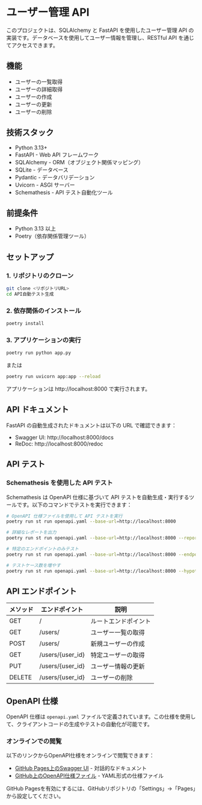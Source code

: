 # ユーザー管理 API

このプロジェクトは、SQLAlchemy と FastAPI を使用したユーザー管理 API の実装です。データベースを使用してユーザー情報を管理し、RESTful API を通じてアクセスできます。

## 機能

- ユーザーの一覧取得
- ユーザーの詳細取得
- ユーザーの作成
- ユーザーの更新
- ユーザーの削除

## 技術スタック

- Python 3.13+
- FastAPI - Web API フレームワーク
- SQLAlchemy - ORM（オブジェクト関係マッピング）
- SQLite - データベース
- Pydantic - データバリデーション
- Uvicorn - ASGI サーバー
- Schemathesis - API テスト自動化ツール

## 前提条件

- Python 3.13 以上
- Poetry（依存関係管理ツール）

## セットアップ

### 1. リポジトリのクローン

```bash
git clone <リポジトリURL>
cd API自動テスト生成
```

### 2. 依存関係のインストール

```bash
poetry install
```

### 3. アプリケーションの実行

```bash
poetry run python app.py
```

または

```bash
poetry run uvicorn app:app --reload
```

アプリケーションは http://localhost:8000 で実行されます。

## API ドキュメント

FastAPI の自動生成されたドキュメントは以下の URL で確認できます：

- Swagger UI: http://localhost:8000/docs
- ReDoc: http://localhost:8000/redoc

## API テスト

### Schemathesis を使用した API テスト

Schemathesis は OpenAPI 仕様に基づいて API テストを自動生成・実行するツールです。以下のコマンドでテストを実行できます：

```bash
# OpenAPI 仕様ファイルを使用して API テストを実行
poetry run st run openapi.yaml --base-url=http://localhost:8000

# 詳細なレポートを出力
poetry run st run openapi.yaml --base-url=http://localhost:8000 --report

# 特定のエンドポイントのみテスト
poetry run st run openapi.yaml --base-url=http://localhost:8000 --endpoint "/users/"

# テストケース数を増やす
poetry run st run openapi.yaml --base-url=http://localhost:8000 --hypothesis-max-examples=100
```

## API エンドポイント

| メソッド | エンドポイント | 説明 |
|---------|--------------|------|
| GET | / | ルートエンドポイント |
| GET | /users/ | ユーザー一覧の取得 |
| POST | /users/ | 新規ユーザーの作成 |
| GET | /users/{user_id} | 特定ユーザーの取得 |
| PUT | /users/{user_id} | ユーザー情報の更新 |
| DELETE | /users/{user_id} | ユーザーの削除 |

## OpenAPI 仕様

OpenAPI 仕様は `openapi.yaml` ファイルで定義されています。この仕様を使用して、クライアントコードの生成やテストの自動化が可能です。

### オンラインでの閲覧

以下のリンクからOpenAPI仕様をオンラインで閲覧できます：

- [GitHub Pages上のSwagger UI](https://seiya0914.github.io/api-test-auto-generate/) - 対話的なドキュメント
- [GitHub上のOpenAPI仕様ファイル](https://github.com/seiya0914/api-test-auto-generate/blob/main/openapi.yaml) - YAML形式の仕様ファイル

GitHub Pagesを有効にするには、GitHubリポジトリの「Settings」→「Pages」から設定してください。
